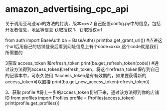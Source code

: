 # amazon_advertising_cpc_api
关于调用亚马逊api的方法的封装，版本==v2
自己配置config.py中的信息，包括开发者信息，地区等信息
获取授权
1、获取授权url

from auth import BaseAuth 
ba = BaseAuth()
print(ba.get_grant_url())
#点进这个url后用自己的店铺登录后看到网址信息上有个code=xxxx,这个code就是我们所需要的


3获取 access_token 和refresh_token
print(ba.get_refresh_token(code))
#通过该方法得到access_token和refresh_token，将这个refresh_token保存到自己的记事本中，可永久使用
#access_token是有有效期的，如果要获得新的access_token可以直接
print(ba.get_new_access_token(refresh_token))

3、获取 profile
#将上一步的access_token复制下来，通过该方法得到你的店铺ID
from profiles import Profiles
profile = Profiles(access_token)
print(profile.get_profiles())
